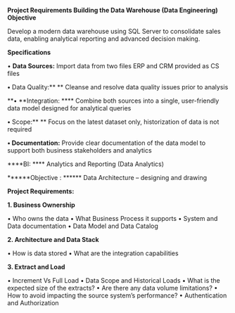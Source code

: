 **Project Requirements
Building the Data Warehouse (Data Engineering)
Objective**

Develop a modern data warehouse using SQL Server to consolidate sales data, enabling analytical reporting and advanced decision making.

**Specifications**

•	**Data Sources:**
  Import data from two files ERP and CRM provided as CS files
  
**•**	Data Quality:** **
   Cleanse and resolve data quality issues prior to analysis
   
**•	**Integration: ****
   Combine both sources into a single, user-friendly data model designed for analytical queries
   
**•**	Scope:** **
   Focus on the latest dataset only, historization of data is not required
   
**•	**Documentation:**** 
   Provide clear documentation of the data model to support both business stakeholders and analytics

****BI: ****
    Analytics and Reporting (Data Analytics)

******Objective : ******
Data Architecture – designing and drawing

 **Project Requirements:**
 
**1.	Business Ownership**

•	Who owns the data
•	What Business Process it supports
•	System and Data documentation
•	Data Model and Data Catalog	

**2.	Architecture and Data Stack**

•	How is data stored
•	What are the integration capabilities

**3.	Extract and Load**

•	Increment Vs Full Load
•	Data Scope and Historical Loads
•	What is the expected size of the extracts?
•	Are there any data volume limitations?
•	How to avoid impacting the source system’s performance?
•	Authentication and Authorization




